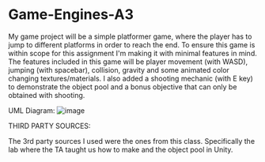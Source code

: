 # Game-Engines-A3

My game project will be a simple platformer game, where the player has to jump to different platforms in order to reach the end. To ensure this game is within scope for this assignment I'm making it with minimal features in mind. The features included in this game will be player movement (with WASD), jumping (with spacebar), collision, gravity and some animated color changing textures/materials. I also added a shooting mechanic (with E key) to demonstrate the object pool and a bonus objective that can only be obtained with shooting.

UML Diagram:
![image](https://user-images.githubusercontent.com/9836085/140010996-f4d1e32d-0989-4433-a5a7-3208bac4d225.png)


THIRD PARTY SOURCES:

The 3rd party sources I used were the ones from this class. Specifically the lab where the TA taught us how to make and the object pool in Unity.
